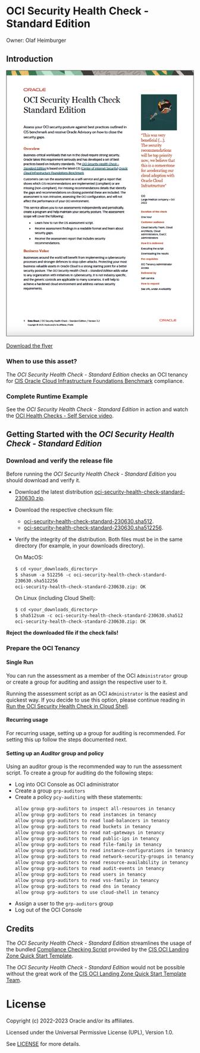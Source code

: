 # OCI Security Health Check - Standard Edition

Owner: Olaf Heimburger

## Introduction
![Flyer](./files/resources/OCI_Security_Health_Check_Standard.png)

[Download the flyer](./files/resources/OCI%20Security%20Health%20Check%20-%20Standard%20-%20Flyer.pdf)

### When to use this asset?

The *OCI Security Health Check - Standard Edition* checks an OCI tenancy for [CIS Oracle Cloud Infrastructure Foundations Benchmark](https://www.cisecurity.org/benchmark/Oracle_Cloud) compliance.

### Complete Runtime Example

See the *OCI Security Health Check - Standard Edition* in action and watch the [OCI Health Checks - Self Service video](https://www.youtube.com/watch?v=EzjKLxfxaAM).

## Getting Started with the *OCI Security Health Check - Standard Edition*

### Download and verify the release file

Before running the *OCI Security Health Check - Standard Edition* you should download and verify it.

  - Download the latest distribution [oci-security-health-check-standard-230630.zip](https://github.com/oracle-devrel/technology-engineering/releases/download/oci-security-health-check-std-230630/oci-security-health-check-standard-230630.zip).
  - Download the respective checksum file:
    - [oci-security-health-check-standard-230630.sha512](https://github.com/oracle-devrel/technology-engineering/releases/download/oci-security-health-check-std-230630/oci-security-health-check-standard-230630.sha512).
    - [oci-security-health-check-standard-230630.sha512256](https://github.com/oracle-devrel/technology-engineering/releases/download/oci-security-health-check-std-230630/oci-security-health-check-standard-230630.sha512256).
  - Verify the integrity of the distribution. Both files must be in the same directory (for example, in your downloads directory).

    On MacOS:
    ```
    $ cd <your_downloads_directory>
    $ shasum -a 512256 -c oci-security-health-check-standard-230630.sha512256
    oci-security-health-check-standard-230630.zip: OK
    ```

    On Linux (including Cloud Shell):
    ```
    $ cd <your_downloads_directory>
    $ sha512sum -c oci-security-health-check-standard-230630.sha512
    oci-security-health-check-standard-230630.zip: OK
    ```

**Reject the downloaded file if the check fails!**

### Prepare the OCI Tenancy

#### Single Run

You can run the assessment as a member of the OCI `Administrator` group or
create a group for auditing and assign the respective user to it.

Running the assessment script as an OCI `Administrator` is the easiest and
quickest way. If you decide to use this option, please continue reading in
[Run the OCI Security Health Check in Cloud Shell](files/oci-security-health-check-standard/README.md#run-the-oci-security-health-check-in-cloud-shell).

#### Recurring usage

For recurring usage, setting up a group for auditing is recommended. For setting this up follow the steps documented next.

#### Setting up an *Auditor* group and policy

Using an auditor group is the recommended way to run the assessment script.
To create a group for auditing do the following steps:

  - Log into OCI Console as OCI administrator
  - Create a group `grp-auditors`
  - Create a policy `pcy-auditing` with these statements:
    ```
    allow group grp-auditors to inspect all-resources in tenancy
    allow group grp-auditors to read instances in tenancy
    allow group grp-auditors to read load-balancers in tenancy
    allow group grp-auditors to read buckets in tenancy
    allow group grp-auditors to read nat-gateways in tenancy
    allow group grp-auditors to read public-ips in tenancy
    allow group grp-auditors to read file-family in tenancy
    allow group grp-auditors to read instance-configurations in tenancy
    allow group grp-auditors to read network-security-groups in tenancy
    allow group grp-auditors to read resource-availability in tenancy
    allow group grp-auditors to read audit-events in tenancy
    allow group grp-auditors to read users in tenancy
    allow group grp-auditors to read vss-family in tenancy
    allow group grp-auditors to read dns in tenancy
    allow group grp-auditors to use cloud-shell in tenancy
    ```
  - Assign a user to the `grp-auditors` group
  - Log out of the OCI Console

## Credits

The *OCI Security Health Check - Standard Edition* streamlines the usage of the bundled [Compliance Checking Script](https://github.com/oracle-quickstart/oci-cis-landingzone-quickstart/blob/main/compliance-script.md) provided by the [CIS OCI Landing Zone Quick Start Template](https://github.com/oracle-quickstart/oci-cis-landingzone-quickstart).

The *OCI Security Health Check - Standard Edition* would not be possible without the great work of the [CIS OCI Landing Zone Quick Start Template Team](https://github.com/oracle-quickstart/oci-cis-landingzone-quickstart/graphs/contributors).

# License

Copyright (c) 2022-2023 Oracle and/or its affiliates.

Licensed under the Universal Permissive License (UPL), Version 1.0.

See [LICENSE](https://github.com/oracle-devrel/technology-engineering/blob/folder-structure/LICENSE) for more details.
